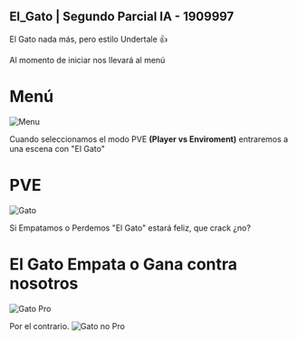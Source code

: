 ## El_Gato | Segundo Parcial IA - 1909997
El Gato nada más, pero estilo Undertale 👍

Al momento de iniciar nos llevará al menú
# Menú
![Menu](https://github.com/Alan-Santiago226/El_Gato/assets/72393801/09e180fe-60cd-40ad-b151-240ab22a649a)

Cuando seleccionamos el modo PVE __(Player vs Enviroment)__ entraremos a una escena con "El Gato"
# PVE 

![Gato](https://github.com/Alan-Santiago226/El_Gato/assets/72393801/a681cf6f-63d8-45a8-8060-2526afa4e2e6)

Si Empatamos o Perdemos "El Gato" estará feliz, que crack ¿no?
# El Gato Empata o Gana contra nosotros

![Gato Pro](https://github.com/Alan-Santiago226/El_Gato/assets/72393801/339c19a8-c624-4e33-bb6c-545f2cfb2313)

Por el contrario.
![Gato no Pro](https://github.com/Alan-Santiago226/El_Gato/assets/72393801/74055a03-9799-47f8-9498-6ab6d9464c87)
